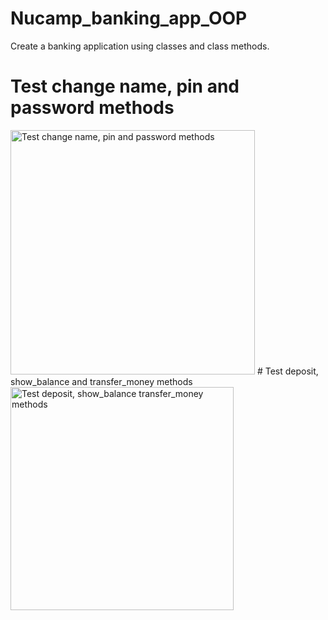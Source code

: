 # Nucamp_banking_app_OOP
Create a banking application using classes and class methods.
# Test change name, pin and password methods
<img width="391" alt="Test change name, pin and password methods" src="https://user-images.githubusercontent.com/94755124/145051408-d5277951-b5d6-40e4-93f8-25cf44b79a7a.PNG">
# Test deposit, show_balance and transfer_money methods
<img width="357" alt="Test deposit, show_balance   transfer_money methods" src="https://user-images.githubusercontent.com/94755124/145051845-1218cff6-697f-4e62-bd79-baef3761cdd4.PNG">
